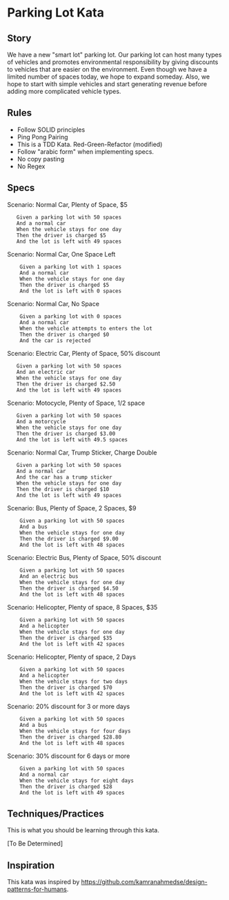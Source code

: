 # Parking Lot Kata

## Story

We have a new "smart lot" parking lot. Our parking lot can host many types of vehicles and promotes environmental responsibility by giving discounts to vehicles that are easier on the environment. Even though we have a limited number of spaces today, we hope to expand someday. Also, we hope to start with simple vehicles and start generating revenue before adding more complicated vehicle types.

## Rules

* Follow SOLID principles
* Ping Pong Pairing
* This is a TDD Kata. Red-Green-Refactor (modified)
* Follow "arabic form" when implementing specs.
* No copy pasting
* No Regex

## Specs

 Scenario: Normal Car, Plenty of Space, $5
 ```
    Given a parking lot with 50 spaces
    And a normal car
    When the vehicle stays for one day 
    Then the driver is charged $5
    And the lot is left with 49 spaces
```
  Scenario: Normal Car, One Space Left
```
    Given a parking lot with 1 spaces
    And a normal car
    When the vehicle stays for one day
    Then the driver is charged $5
    And the lot is left with 0 spaces
```  
  Scenario: Normal Car, No Space
```
    Given a parking lot with 0 spaces
    And a normal car
    When the vehicle attempts to enters the lot
    Then the driver is charged $0
    And the car is rejected
```
   Scenario: Electric Car, Plenty of Space, 50% discount
 ```
    Given a parking lot with 50 spaces
    And an electric car
    When the vehicle stays for one day
    Then the driver is charged $2.50
    And the lot is left with 49 spaces
 ```
  Scenario: Motocycle, Plenty of Space, 1/2 space
 ```
    Given a parking lot with 50 spaces
    And a motorcycle
    When the vehicle stays for one day
    Then the driver is charged $3.00
    And the lot is left with 49.5 spaces
 ```
  Scenario: Normal Car, Trump Sticker, Charge Double
 ```
    Given a parking lot with 50 spaces
    And a normal car
    And the car has a trump sticker
    When the vehicle stays for one day
    Then the driver is charged $10
    And the lot is left with 49 spaces
```
 Scenario: Bus, Plenty of Space, 2 Spaces, $9
```
    Given a parking lot with 50 spaces
    And a bus
    When the vehicle stays for one day
    Then the driver is charged $9.00
    And the lot is left with 48 spaces
```
  Scenario: Electric Bus, Plenty of Space, 50% discount
```
    Given a parking lot with 50 spaces
    And an electric bus
    When the vehicle stays for one day
    Then the driver is charged $4.50
    And the lot is left with 48 spaces
```
  Scenario: Helicopter, Plenty of space, 8 Spaces, $35
```
    Given a parking lot with 50 spaces
    And a helicopter
    When the vehicle stays for one day
    Then the driver is charged $35
    And the lot is left with 42 spaces
```
  Scenario: Helicopter, Plenty of space, 2 Days
```
    Given a parking lot with 50 spaces
    And a helicopter
    When the vehicle stays for two days
    Then the driver is charged $70
    And the lot is left with 42 spaces
```
  Scenario: 20% discount for 3 or more days
```
    Given a parking lot with 50 spaces
    And a bus
    When the vehicle stays for four days
    Then the driver is charged $28.80
    And the lot is left with 48 spaces
```
  Scenario: 30% discount for 6 days or more
```
    Given a parking lot with 50 spaces
    And a normal car
    When the vehicle stays for eight days
    Then the driver is charged $28
    And the lot is left with 49 spaces
```
 
## Techniques/Practices

This is what you should be learning through this kata.

[To Be Determined]

## Inspiration

This kata was inspired by https://github.com/kamranahmedse/design-patterns-for-humans. 
